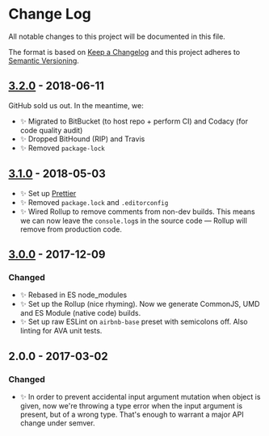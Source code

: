 # Change Log

All notable changes to this project will be documented in this file.

The format is based on [Keep a Changelog](http://keepachangelog.com/)
and this project adheres to [Semantic Versioning](http://semver.org/).

## [3.2.0] - 2018-06-11

GitHub sold us out. In the meantime, we:

- ✨ Migrated to BitBucket (to host repo + perform CI) and Codacy (for code quality audit)
- ✨ Dropped BitHound (RIP) and Travis
- ✨ Removed `package-lock`

## [3.1.0] - 2018-05-03

- ✨ Set up [Prettier](https://prettier.io)
- ✨ Removed `package.lock` and `.editorconfig`
- ✨ Wired Rollup to remove comments from non-dev builds. This means we can now leave the `console.log`s in the source code — Rollup will remove from production code.

## [3.0.0] - 2017-12-09

### Changed

- ✨ Rebased in ES node_modules
- ✨ Set up the Rollup (nice rhyming). Now we generate CommonJS, UMD and ES Module (native code) builds.
- ✨ Set up raw ESLint on `airbnb-base` preset with semicolons off. Also linting for AVA unit tests.

## 2.0.0 - 2017-03-02

### Changed

- ✨ In order to prevent accidental input argument mutation when object is given, now we're throwing a type error when the input argument is present, but of a wrong type. That's enough to warrant a major API change under semver.

[3.2.0]: https://bitbucket.org/codsen/detect-is-it-html-or-xhtml/branches/compare/v3.2.0%0Dv3.1.1#diff
[3.1.0]: https://bitbucket.org/codsen/detect-is-it-html-or-xhtml/branches/compare/v3.1.0%0Dv3.0.4#diff
[3.0.0]: https://bitbucket.org/codsen/detect-is-it-html-or-xhtml/branches/compare/v3.0.0%0Dv2.0.2#diff
